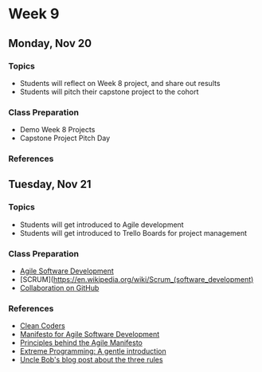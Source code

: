 # Week 9

## Monday, Nov 20

### Topics

- Students will reflect on Week 8 project, and share out results
- Students will pitch their capstone project to the cohort

### Class Preparation

- Demo Week 8 Projects
- Capstone Project Pitch Day

### References

## Tuesday, Nov 21

### Topics

- Students will get introduced to Agile development
- Students will get introduced to Trello Boards for project management

### Class Preparation

- [Agile Software Development](https://wecancodeit.github.io/java-slides/agile/intro/#/)
-  [SCRUM](https://en.wikipedia.org/wiki/Scrum_(software_development)
- [Collaboration on GitHub](https://code.tutsplus.com/articles/team-collaboration-with-github--net-29876)


### References
- [Clean Coders](https://cleancoders.com)
- [Manifesto for Agile Software Development](http://agilemanifesto.org/)
- [Principles behind the Agile Manifesto](http://agilemanifesto.org/principles.html)
- [Extreme Programming: A gentle introduction](http://www.extremeprogramming.org/)
- [Uncle Bob's blog post about the three rules](http://butunclebob.com/ArticleS.UncleBob.TheThreeRulesOfTdd)

